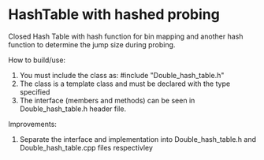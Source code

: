 # HashTable with hashed probing

Closed Hash Table with hash function for bin mapping and another hash function to determine the jump size during probing.

How to build/use:

  1.  You must include the class as: #include "Double_hash_table.h"
  2.  The class is a template class and must be declared with the type specified
  3.  The interface (members and methods) can be seen in Double_hash_table.h header file.
  
Improvements:

  1.  Separate the interface and implementation into Double_hash_table.h and Double_hash_table.cpp files respectivley





